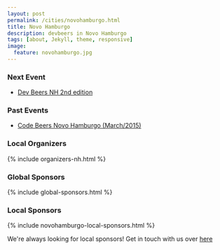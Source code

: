 ```yaml
---
layout: post
permalink: /cities/novohamburgo.html
title: Novo Hamburgo
description: devbeers in Novo Hamburgo
tags: [about, Jekyll, theme, responsive]
image:
  feature: novohamburgo.jpg
---
```


### Next Event
* <a href="https://www.meetup.com/devbeers-nh/events/235697234/" target="_blank">Dev Beers NH 2nd edition</a>

### Past Events
* <a href="https://www.meetup.com/devbeers-nh/events/220672870/" target="_blank">Code Beers Novo Hamburgo (March/2015)</a>

### Local Organizers
{% include organizers-nh.html %}

### Global Sponsors
{% include global-sponsors.html %}

### Local Sponsors
{% include novohamburgo-local-sponsors.html %}

We're always looking for local sponsors! Get in touch with us over [here](mailto:contact@devbeers.io)
